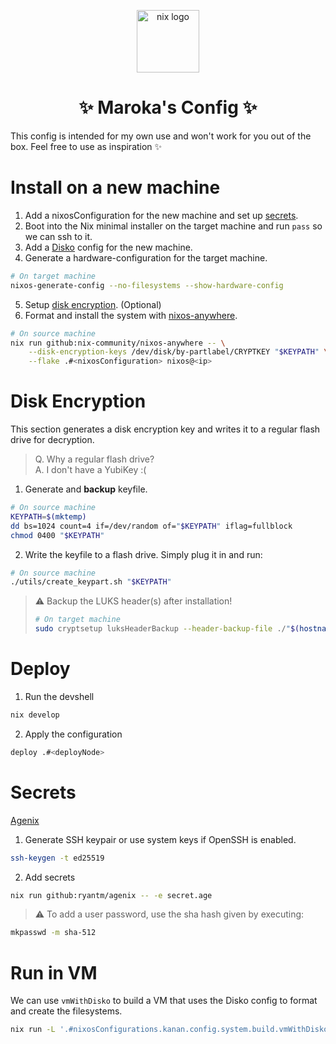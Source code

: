 <p align="center">
<img src="https://raw.githubusercontent.com/NixOS/nixos-artwork/ea1384e183f556a94df85c7aa1dcd411f5a69646/logo/nix-snowflake-colours.svg" alt="nix logo" width="100"/>
</p>

<h1 align="center">✨ Maroka's Config ✨</h1>

This config is intended for my own use and won't work for you out of the box. Feel free to use as inspiration ✨

# Install on a new machine

1. Add a nixosConfiguration for the new machine and set up [secrets](#setting-up-secrets).
2. Boot into the Nix minimal installer on the target machine and run `pass` so we can ssh to it.
3. Add a [Disko](hosts/kanan/disko-config.nix) config for the new machine.
4. Generate a hardware-configuration for the target machine.
```bash
# On target machine
nixos-generate-config --no-filesystems --show-hardware-config
```
5. Setup [disk encryption](#disk-encryption). (Optional)
6. Format and install the system with [nixos-anywhere](https://github.com/nix-community/nixos-anywhere).
```bash
# On source machine
nix run github:nix-community/nixos-anywhere -- \
    --disk-encryption-keys /dev/disk/by-partlabel/CRYPTKEY "$KEYPATH" \
    --flake .#<nixosConfiguration> nixos@<ip>
```

# Disk Encryption

This section generates a disk encryption key and writes it to a regular flash drive for decryption.
> Q. Why a regular flash drive?\
> A. I don't have a YubiKey :(

1. Generate and __backup__ keyfile.
```bash
# On source machine
KEYPATH=$(mktemp)
dd bs=1024 count=4 if=/dev/random of="$KEYPATH" iflag=fullblock
chmod 0400 "$KEYPATH"
```
2. Write the keyfile to a flash drive. Simply plug it in and run:
```bash
# On source machine
./utils/create_keypart.sh "$KEYPATH"
```

> :warning: Backup the LUKS header(s) after installation!
> ```bash
> # On target machine
> sudo cryptsetup luksHeaderBackup --header-backup-file ./"$(hostname)".luksheader <crypt-partition>
> ```

# Deploy

1. Run the devshell
```bash
nix develop
```
2. Apply the configuration

```bash
deploy .#<deployNode>
```

# Secrets

[Agenix](https://github.com/ryantm/agenix)

1. Generate SSH keypair or use system keys if OpenSSH is enabled.
```bash
ssh-keygen -t ed25519
```
2. Add secrets
```bash
nix run github:ryantm/agenix -- -e secret.age
```

> :warning: To add a user password, use the sha hash given by executing:
```bash
mkpasswd -m sha-512
```

# Run in VM

We can use `vmWithDisko` to build a VM that uses the Disko config to format and create the filesystems.
```bash
nix run -L '.#nixosConfigurations.kanan.config.system.build.vmWithDisko'
```
